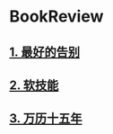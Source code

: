 # BookReview

## [1. 最好的告别](https://github.com/tygxy/booklist/blob/master/BeingMortal.md)
## [2. 软技能](https://github.com/tygxy/booklist/blob/master/SoftSkills.md)
## [3. 万历十五年](https://github.com/tygxy/booklist/blob/master/WanLi.md)
